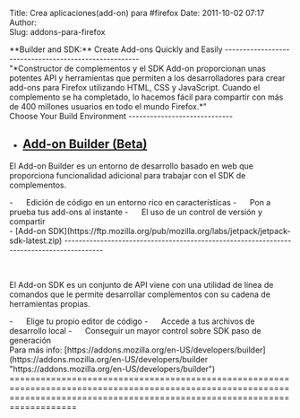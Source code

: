 Title: Crea aplicaciones(add-on) para #firefox
Date: 2011-10-02 07:17
Author:  
Slug: addons-para-firefox

<div id="devhub-promo">
<div>
**Builder and SDK:** Create Add-ons Quickly and Easily
------------------------------------------------------

<div id="gt-res-content">
<div dir="ltr">
"*Constructor de complementos y el SDK Add-on proporcionan unas potentes
API y herramientas que permiten a los desarrolladores para crear add-ons
para Firefox utilizando HTML, CSS y JavaScript. Cuando el complemento se
ha completado, lo hacemos fácil para compartir con más de 400 millones
usuarios en todo el mundo Firefox.*"

</div>
</div>
Choose Your Build Environment
-----------------------------

-   [Add-on Builder (Beta)](https://builder.addons.mozilla.org/)
    ------------------------------------------------------------

El Add-on Builder es un entorno de desarrollo basado en web que
proporciona funcionalidad adicional para trabajar con el SDK de
complementos.

<div>
-        Edición de código en un entorno rico en características
-        Pon a prueba tus add-ons al instante
-        El uso de un control de versión y compartir

</div>
<div>
-   [Add-on SDK](https://ftp.mozilla.org/pub/mozilla.org/labs/jetpack/jetpack-sdk-latest.zip)
    -----------------------------------------------------------------------------------------

 

<div id="gt-res-content">
<div dir="ltr">
El Add-on SDK es un conjunto de API viene con una utilidad de línea de
comandos que le permite desarrollar complementos con su cadena de
herramientas propias.

</p>
-        Elige tu propio editor de código
-        Accede a tus archivos de desarrollo local
-        Conseguir un mayor control sobre SDK paso de generación

</div>
</div>
</div>
Para más info: [https://addons.mozilla.org/en-US/developers/builder](https://addons.mozilla.org/en-US/developers/builder "https://addons.mozilla.org/en-US/developers/builder")
===============================================================================================================================================================================

</div>
</div>

